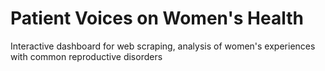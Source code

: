 # Patient Voices on Women's Health
Interactive dashboard for web scraping, analysis of women's experiences with common reproductive disorders
